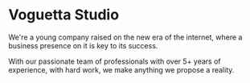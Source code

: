 # Voguetta Studio

We're a young company raised on the new era of the internet, where a business presence on it is key to its success.

With our passionate team of professionals with over 5+ years of experience, with hard work, we make anything we propose a reality.
